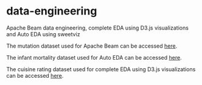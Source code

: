 # data-engineering
Apache Beam data engineering, complete EDA using D3.js visualizations and Auto EDA using sweetviz

The mutation dataset used for Apache Beam can be accessed [here](https://drive.google.com/file/d/1TIb8Dh38NBTTbIYfsG51vfsYOahClMd-/view?usp=sharing).

The infant mortality dataset used for Auto EDA can be accessed [here](https://drive.google.com/file/d/12yubioOngdmZ-OmcTIv928Bam3KjMhQP/view?usp=sharing).

The cuisine rating dataset used for complete EDA using D3.js visualizations can be accessed [here](https://drive.google.com/file/d/10XDflLeWX421Ht9K5NPr0fT3g5wyhuJ2/view?usp=sharing).
